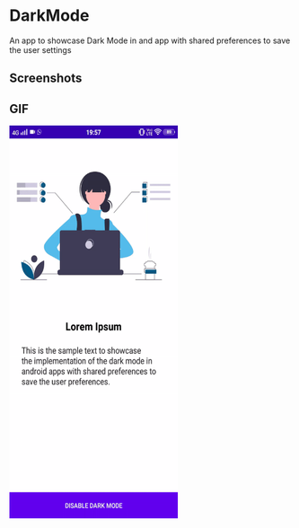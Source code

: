 # DarkMode
An app to showcase Dark Mode in and app with shared preferences to save the user settings

## Screenshots


## GIF

<img src="https://github.com/sanchi0204/DarkMode/blob/master/Screenshots%20and%20Gifs/ezgif.com-video-to-gif.gif" width="300" height="700" />
